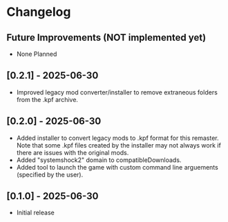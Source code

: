 # Changelog

## Future Improvements (NOT implemented yet)

- None Planned

## [0.2.1] - 2025-06-30

- Improved legacy mod converter/installer to remove extraneous folders from the .kpf archive.

## [0.2.0] - 2025-06-30

- Added installer to convert legacy mods to .kpf format for this remaster. Note that some .kpf files created by the installer may not always work if there are issues with the original mods.
- Added "systemshock2" domain to compatibleDownloads.
- Added tool to launch the game with custom command line arguements (specified by the user).

## [0.1.0] - 2025-06-30

- Initial release
